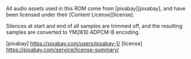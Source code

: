All audio assets used in this ROM come from [pixabay][pixabay],
and have been licensed under their [Content License][license].

Silences at start and end of all samples are trimmed off, and
the resulting samples are converted to YM2610 ADPCM-B encoding.

[pixabay] https://pixabay.com/users/pixabay-1/
[license] https://pixabay.com/service/license-summary/
